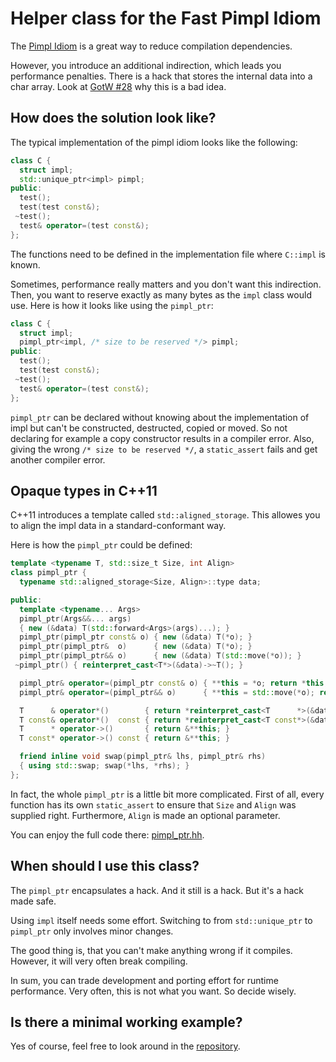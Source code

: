Helper class for the Fast Pimpl Idiom
=====================================

The [Pimpl Idiom](http://herbsutter.com/gotw/_100/) is a great way to
reduce compilation dependencies.

However, you introduce an additional indirection, which leads you
performance penalties.  There is a hack that stores the internal data
into a char array. Look at [GotW #28](http://www.gotw.ca/gotw/028.htm)
why this is a bad idea.

How does the solution look like?
--------------------------------

The typical implementation of the pimpl idiom looks like the
following:

```cpp
class C {
  struct impl;
  std::unique_ptr<impl> pimpl;
public:
  test();
  test(test const&);
 ~test();
  test& operator=(test const&);
};
```
The functions need to be defined in the implementation file where
`C::impl` is known.

Sometimes, performance really matters and you don't want this
indirection.  Then, you want to reserve exactly as many bytes as the
`impl` class would use.  Here is how it looks like using the
`pimpl_ptr`:

```cpp
class C {
  struct impl;
  pimpl_ptr<impl, /* size to be reserved */> pimpl;
public:
  test();
  test(test const&);
 ~test();
  test& operator=(test const&);
};
```

`pimpl_ptr` can be declared without knowing about the implementation
of impl but can't be constructed, destructed, copied or moved.  So not
declaring for example a copy constructor results in a compiler error.
Also, giving the wrong `/* size to be reserved */`, a `static_assert`
fails and get another compiler error.

Opaque types in C++11
---------------------

C++11 introduces a template called `std::aligned_storage`.  This
allowes you to align the impl data in a standard-conformant way.

Here is how the `pimpl_ptr` could be defined:

```cpp
template <typename T, std::size_t Size, int Align>
class pimpl_ptr {
  typename std::aligned_storage<Size, Align>::type data;

public:
  template <typename... Args>
  pimpl_ptr(Args&&... args)
  { new (&data) T(std::forward<Args>(args)...); }
  pimpl_ptr(pimpl_ptr const& o) { new (&data) T(*o); }
  pimpl_ptr(pimpl_ptr&  o)      { new (&data) T(*o); }
  pimpl_ptr(pimpl_ptr&& o)      { new (&data) T(std::move(*o)); }
 ~pimpl_ptr() { reinterpret_cast<T*>(&data)->~T(); }

  pimpl_ptr& operator=(pimpl_ptr const& o) { **this = *o; return *this; }
  pimpl_ptr& operator=(pimpl_ptr&& o)      { **this = std::move(*o); return *this; }

  T      & operator*()        { return *reinterpret_cast<T      *>(&data); }
  T const& operator*()  const { return *reinterpret_cast<T const*>(&data); }
  T      * operator->()       { return &**this; }
  T const* operator->() const { return &**this; }

  friend inline void swap(pimpl_ptr& lhs, pimpl_ptr& rhs)
  { using std::swap; swap(*lhs, *rhs); }
};
```

In fact, the whole `pimpl_ptr` is a little bit more complicated.
First of all, every function has its own `static_assert` to ensure
that `Size` and `Align` was supplied right.  Furthermore, `Align` is
made an optional parameter.

You can enjoy the full code there: [pimpl_ptr.hh](https://github.com/sqjk/pimpl_ptr/blob/master/include/pimpl_ptr.hh).

When should I use this class?
-----------------------------

The `pimpl_ptr` encapsulates a hack.  And it still is a hack.  But
it's a hack made safe.

Using `impl` itself needs some effort.  Switching to from
`std::unique_ptr` to `pimpl_ptr` only involves minor changes.

The good thing is, that you can't make anything wrong if it compiles.
However, it will very often break compiling.

In sum, you can trade development and porting effort for runtime
performance.  Very often, this is not what you want.  So decide
wisely.

Is there a minimal working example?
-----------------------------------

Yes of course, feel free to look around in the [repository](https://github.com/sqjk/pimpl_ptr).
